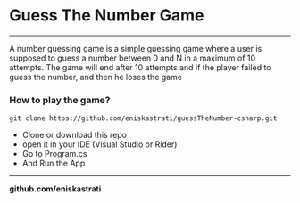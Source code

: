 # Guess The Number Game

---
A number guessing game is a simple guessing game where a user is supposed to guess a number between 0 and N in a maximum of 10 attempts. The game will end after 10 attempts and if the player failed to guess the number, and then he loses the game

### How to play the game?
    git clone https://github.com/eniskastrati/guessTheNumber-csharp.git
- Clone or download this repo
- open it in your IDE (Visual Studio or Rider)
- Go to Program.cs
- And Run the App
---
**github.com/eniskastrati**